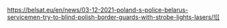 https://belsat.eu/en/news/03-12-2021-poland-s-police-belarus-servicemen-try-to-blind-polish-border-guards-with-strobe-lights-lasers/![[